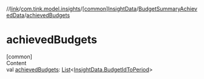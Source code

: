 //[link](../../../index.md)/[com.tink.model.insights](../../index.md)/[[common]InsightData](../index.md)/[BudgetSummaryAchievedData](index.md)/[achievedBudgets](achieved-budgets.md)



# achievedBudgets  
[common]  
Content  
val [achievedBudgets](achieved-budgets.md): [List](https://kotlinlang.org/api/latest/jvm/stdlib/kotlin.collections/-list/index.html)<[InsightData.BudgetIdToPeriod](../-budget-id-to-period/index.md)>  



